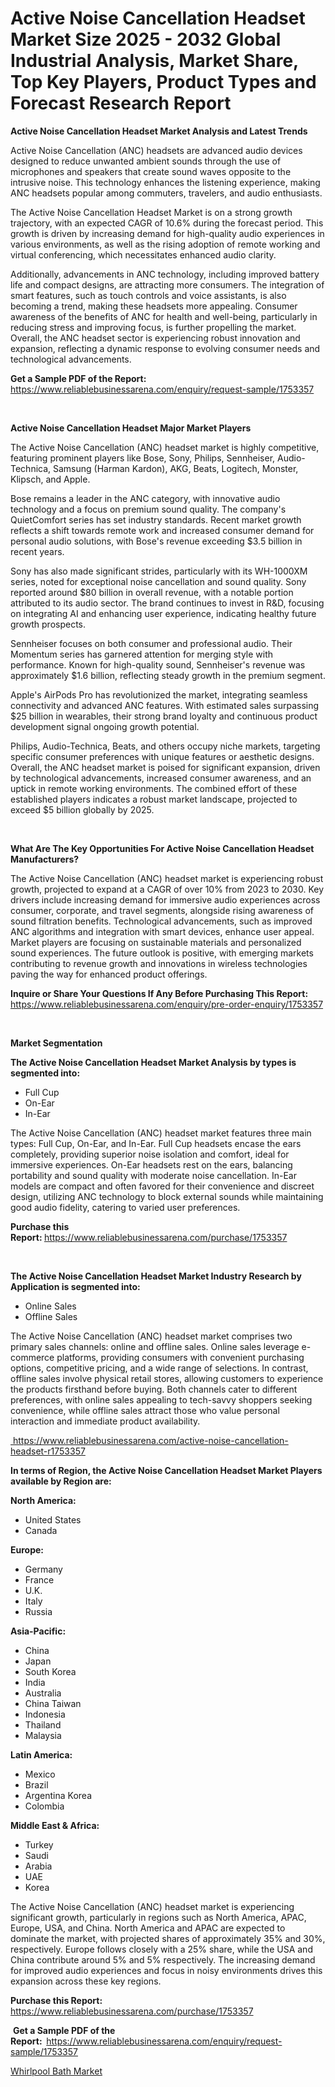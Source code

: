 <p><h1>Active Noise Cancellation Headset Market Size 2025 - 2032 Global Industrial Analysis, Market Share, Top Key Players, Product Types and Forecast Research Report</h1></p><p><strong>Active Noise Cancellation Headset Market Analysis and Latest Trends</strong></p>
<p><p>Active Noise Cancellation (ANC) headsets are advanced audio devices designed to reduce unwanted ambient sounds through the use of microphones and speakers that create sound waves opposite to the intrusive noise. This technology enhances the listening experience, making ANC headsets popular among commuters, travelers, and audio enthusiasts.</p><p>The Active Noise Cancellation Headset Market is on a strong growth trajectory, with an expected CAGR of 10.6% during the forecast period. This growth is driven by increasing demand for high-quality audio experiences in various environments, as well as the rising adoption of remote working and virtual conferencing, which necessitates enhanced audio clarity. </p><p>Additionally, advancements in ANC technology, including improved battery life and compact designs, are attracting more consumers. The integration of smart features, such as touch controls and voice assistants, is also becoming a trend, making these headsets more appealing. Consumer awareness of the benefits of ANC for health and well-being, particularly in reducing stress and improving focus, is further propelling the market. Overall, the ANC headset sector is experiencing robust innovation and expansion, reflecting a dynamic response to evolving consumer needs and technological advancements.</p></p>
<p><strong>Get a Sample PDF of the Report:&nbsp;</strong> <a href="https://www.reliablebusinessarena.com/enquiry/request-sample/1753357?utm_campaign=1932&utm_medium=2&utm_source=Github&utm_content=ia&utm_term=07022025&utm_id=active-noise-cancellation-headset">https://www.reliablebusinessarena.com/enquiry/request-sample/1753357</a></p>
<p>&nbsp;</p>
<p><strong>Active Noise Cancellation Headset Major Market Players</strong></p>
<p><p>The Active Noise Cancellation (ANC) headset market is highly competitive, featuring prominent players like Bose, Sony, Philips, Sennheiser, Audio-Technica, Samsung (Harman Kardon), AKG, Beats, Logitech, Monster, Klipsch, and Apple. </p><p>Bose remains a leader in the ANC category, with innovative audio technology and a focus on premium sound quality. The company's QuietComfort series has set industry standards. Recent market growth reflects a shift towards remote work and increased consumer demand for personal audio solutions, with Bose's revenue exceeding $3.5 billion in recent years.</p><p>Sony has also made significant strides, particularly with its WH-1000XM series, noted for exceptional noise cancellation and sound quality. Sony reported around $80 billion in overall revenue, with a notable portion attributed to its audio sector. The brand continues to invest in R&D, focusing on integrating AI and enhancing user experience, indicating healthy future growth prospects.</p><p>Sennheiser focuses on both consumer and professional audio. Their Momentum series has garnered attention for merging style with performance. Known for high-quality sound, Sennheiser's revenue was approximately $1.6 billion, reflecting steady growth in the premium segment.</p><p>Apple's AirPods Pro has revolutionized the market, integrating seamless connectivity and advanced ANC features. With estimated sales surpassing $25 billion in wearables, their strong brand loyalty and continuous product development signal ongoing growth potential.</p><p>Philips, Audio-Technica, Beats, and others occupy niche markets, targeting specific consumer preferences with unique features or aesthetic designs. Overall, the ANC headset market is poised for significant expansion, driven by technological advancements, increased consumer awareness, and an uptick in remote working environments. The combined effort of these established players indicates a robust market landscape, projected to exceed $5 billion globally by 2025.</p></p>
<p>&nbsp;</p>
<p><strong>What Are The Key Opportunities For Active Noise Cancellation Headset Manufacturers?</strong></p>
<p><p>The Active Noise Cancellation (ANC) headset market is experiencing robust growth, projected to expand at a CAGR of over 10% from 2023 to 2030. Key drivers include increasing demand for immersive audio experiences across consumer, corporate, and travel segments, alongside rising awareness of sound filtration benefits. Technological advancements, such as improved ANC algorithms and integration with smart devices, enhance user appeal. Market players are focusing on sustainable materials and personalized sound experiences. The future outlook is positive, with emerging markets contributing to revenue growth and innovations in wireless technologies paving the way for enhanced product offerings.</p></p>
<p><strong>Inquire or Share Your Questions If Any Before Purchasing This Report:</strong> <a href="https://www.reliablebusinessarena.com/enquiry/pre-order-enquiry/1753357?utm_campaign=1932&utm_medium=2&utm_source=Github&utm_content=ia&utm_term=07022025&utm_id=active-noise-cancellation-headset">https://www.reliablebusinessarena.com/enquiry/pre-order-enquiry/1753357</a></p>
<p>&nbsp;</p>
<p><strong>Market Segmentation</strong></p>
<p><strong>The Active Noise Cancellation Headset Market Analysis by types is segmented into:</strong></p>
<p><ul><li>Full Cup</li><li>On-Ear</li><li>In-Ear</li></ul></p>
<p><p>The Active Noise Cancellation (ANC) headset market features three main types: Full Cup, On-Ear, and In-Ear. Full Cup headsets encase the ears completely, providing superior noise isolation and comfort, ideal for immersive experiences. On-Ear headsets rest on the ears, balancing portability and sound quality with moderate noise cancellation. In-Ear models are compact and often favored for their convenience and discreet design, utilizing ANC technology to block external sounds while maintaining good audio fidelity, catering to varied user preferences.</p></p>
<p><strong>Purchase this Report:&nbsp;</strong><a href="https://www.reliablebusinessarena.com/purchase/1753357?utm_campaign=1932&utm_medium=2&utm_source=Github&utm_content=ia&utm_term=07022025&utm_id=active-noise-cancellation-headset">https://www.reliablebusinessarena.com/purchase/1753357</a></p>
<p>&nbsp;</p>
<p><strong>The Active Noise Cancellation Headset Market Industry Research by Application is segmented into:</strong></p>
<p><ul><li>Online Sales</li><li>Offline Sales</li></ul></p>
<p><p>The Active Noise Cancellation (ANC) headset market comprises two primary sales channels: online and offline sales. Online sales leverage e-commerce platforms, providing consumers with convenient purchasing options, competitive pricing, and a wide range of selections. In contrast, offline sales involve physical retail stores, allowing customers to experience the products firsthand before buying. Both channels cater to different preferences, with online sales appealing to tech-savvy shoppers seeking convenience, while offline sales attract those who value personal interaction and immediate product availability.</p></p>
<p><a href="https://www.reliablebusinessarena.com/active-noise-cancellation-headset-r1753357?utm_campaign=1932&utm_medium=2&utm_source=Github&utm_content=ia&utm_term=07022025&utm_id=active-noise-cancellation-headset">&nbsp;https://www.reliablebusinessarena.com/active-noise-cancellation-headset-r1753357</a></p>
<p><strong>In terms of Region, the Active Noise Cancellation Headset Market Players available by Region are:</strong></p>
<p>
    <p> <strong> North America: </strong>
        <ul>
            <li>United States</li>
            <li>Canada</li>
        </ul>
        </p> 
    <p> <strong> Europe: </strong>
        <ul>
            <li>Germany</li>
            <li>France</li>
            <li>U.K.</li>
            <li>Italy</li>
            <li>Russia</li>
        </ul>
        </p> 
    <p> <strong> Asia-Pacific: </strong>
        <ul>
            <li>China</li>
            <li>Japan</li>
            <li>South Korea</li>
            <li>India</li>
            <li>Australia</li>
            <li>China Taiwan</li>
            <li>Indonesia</li>
            <li>Thailand</li>
            <li>Malaysia</li>
        </ul>
        </p> 
    <p> <strong> Latin America: </strong>
        <ul>
            <li>Mexico</li>
            <li>Brazil</li>
            <li>Argentina Korea</li>
            <li>Colombia</li>
        </ul>
        </p> 
    <p> <strong> Middle East & Africa: </strong>
        <ul>
            <li>Turkey</li>
            <li>Saudi</li>
            <li>Arabia</li>
            <li>UAE</li>
            <li>Korea</li>
        </ul>
    </p>
    </p>
<p><p>The Active Noise Cancellation (ANC) headset market is experiencing significant growth, particularly in regions such as North America, APAC, Europe, USA, and China. North America and APAC are expected to dominate the market, with projected shares of approximately 35% and 30%, respectively. Europe follows closely with a 25% share, while the USA and China contribute around 5% and 5% respectively. The increasing demand for improved audio experiences and focus in noisy environments drives this expansion across these key regions.</p></p>
<p><strong>Purchase this Report: </strong><a href="https://www.reliablebusinessarena.com/purchase/1753357?utm_campaign=1932&utm_medium=2&utm_source=Github&utm_content=ia&utm_term=07022025&utm_id=active-noise-cancellation-headset">https://www.reliablebusinessarena.com/purchase/1753357</a></p>
<p>&nbsp;<strong>Get a Sample PDF of the Report:&nbsp;&nbsp;</strong><a href="https://www.reliablebusinessarena.com/enquiry/request-sample/1753357?utm_campaign=1932&utm_medium=2&utm_source=Github&utm_content=ia&utm_term=07022025&utm_id=active-noise-cancellation-headset">https://www.reliablebusinessarena.com/enquiry/request-sample/1753357</a></p>
<p><strong></strong></p>
<p><p><a href="https://github.com/luckyshygirl/Market-Research-Report-List-7/blob/main/whirlpool-bath-market.md?utm_campaign=1932&utm_medium=2&utm_source=Github&utm_content=ia&utm_term=07022025&utm_id=active-noise-cancellation-headset">Whirlpool Bath Market</a></p></p>